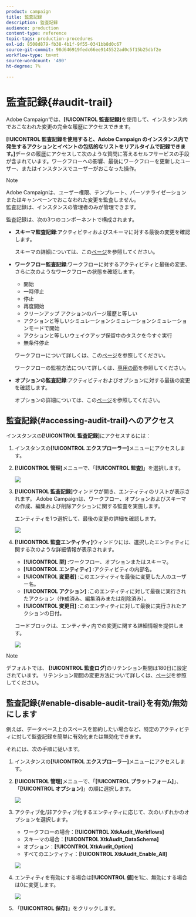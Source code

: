 ```yaml
---
product: campaign
title: 監査記録
description: 監査記録
audience: production
content-type: reference
topic-tags: production-procedures
exl-id: 8508d879-fb38-4b1f-9f55-0341bb8d0c67
source-git-commit: 98d646919fedc66ee9145522ad0c5f15b25dbf2e
workflow-type: tm+mt
source-wordcount: '490'
ht-degree: 7%

---
```


# 監査記録{#audit-trail}

Adobe Campaignでは、**[!UICONTROL 監査記録]**&#x200B;を使用して、インスタンス内でおこなわれた変更の完全な履歴にアクセスできます。

**[!UICONTROL 監査記録を使用すると、Adobe Campaign のインスタンス内で発生するアクションとイベントの包括的なリストをリアルタイムで記録できます。]**&#x200B;データの履歴にアクセスして次のような質問に答えるセルフサービスの手段が含まれています。ワークフローへの影響、最後にワークフローを更新したユーザー、またはインスタンスでユーザーがおこなった操作。

>[!NOTE]
>
>Adobe Campaignは、ユーザー権限、テンプレート、パーソナライゼーションまたはキャンペーンでおこなわれた変更を監査しません。\
>監査記録は、インスタンスの管理者のみが管理できます。

監査記録は、次の3つのコンポーネントで構成されます。

* **スキーマ監査記録**:アクティビティおよびスキーマに対する最後の変更を確認します。

   スキーマの詳細については、この[ページ](../../configuration/using/data-schemas.md)を参照してください。

* **ワークフロー監査記録**:ワークフローに対するアクティビティと最後の変更、さらに次のようなワークフローの状態を確認します。

   * 開始
   * 一時停止
   * 停止
   * 再度開始
   * クリーンアップ アクションのパージ履歴と等しい
   * アクションと等しいシミュレーションシミュレーションシミュレーションモードで開始
   * アクションと等しいウェイクアップ保留中のタスクを今すぐ実行
   * 無条件停止

   ワークフローについて詳しくは、この[ページ](../../workflow/using/about-workflows.md)を参照してください。

   ワークフローの監視方法について詳しくは、[専用の節](../../workflow/using/monitoring-workflow-execution.md)を参照してください。

* **オプションの監査記録**:アクティビティおよびオプションに対する最後の変更を確認します。

   オプションの詳細については、この[ページ](../../installation/using/configuring-campaign-options.md)を参照してください。

## 監査記録{#accessing-audit-trail}へのアクセス

インスタンスの&#x200B;**[!UICONTROL 監査記録]**&#x200B;にアクセスするには：

1. インスタンスの&#x200B;**[!UICONTROL エクスプローラー]**&#x200B;メニューにアクセスします。
1. **[!UICONTROL 管理]**&#x200B;メニューで、「**[!UICONTROL 監査]**」を選択します。

   ![](assets/audit_trail_1.png)

1. **[!UICONTROL 監査記録]**&#x200B;ウィンドウが開き、エンティティのリストが表示されます。 Adobe Campaignは、ワークフロー、オプションおよびスキーマの作成、編集および削除アクションに関する監査を実施します。

   エンティティを1つ選択して、最後の変更の詳細を確認します。

   ![](assets/audit_trail_2.png)

1. **[!UICONTROL 監査エンティティ]**&#x200B;ウィンドウには、選択したエンティティに関する次のような詳細情報が表示されます。

   * **[!UICONTROL 型]** :ワークフロー、オプションまたはスキーマ。
   * **[!UICONTROL エンティティ]** :アクティビティの内部名。
   * **[!UICONTROL 変更者]** :このエンティティを最後に変更した人のユーザー名。
   * **[!UICONTROL アクション]** :このエンティティに対して最後に実行されたアクション（作成済み、編集済みまたは削除済み）。
   * **[!UICONTROL 変更日]** :このエンティティに対して最後に実行されたアクションの日付。

   コードブロックは、エンティティ内での変更に関する詳細情報を提供します。

   ![](assets/audit_trail_3.png)

>[!NOTE]
>
>デフォルトでは、 **[!UICONTROL 監査ログ]**&#x200B;のリテンション期間は180日に設定されています。 リテンション期間の変更方法について詳しくは、[ページ](../../production/using/database-cleanup-workflow.md#deployment-wizard)を参照してください。

## 監査記録{#enable-disable-audit-trail}を有効/無効にします

例えば、データベース上のスペースを節約したい場合など、特定のアクティビティに対して監査記録を簡単に有効化または無効化できます。

それには、次の手順に従います。

1. インスタンスの&#x200B;**[!UICONTROL エクスプローラー]**&#x200B;メニューにアクセスします。
1. **[!UICONTROL 管理]**&#x200B;メニューで、「**[!UICONTROL プラットフォーム]**」、「**[!UICONTROL オプション]**」の順に選択します。

   ![](assets/audit_trail_4.png)

1. アクティブ化/非アクティブ化するエンティティに応じて、次のいずれかのオプションを選択します。

   * ワークフローの場合：**[!UICONTROL XtkAudit_Workflows]**
   * スキーマの場合：**[!UICONTROL XtkAudit_DataSchema]**
   * オプション：**[!UICONTROL XtkAudit_Option]**
   * すべてのエンティティ：**[!UICONTROL XtkAudit_Enable_All]**

   ![](assets/audit_trail_5.png)

1. エンティティを有効にする場合は&#x200B;**[!UICONTROL 値]**&#x200B;を1に、無効にする場合は0に変更します。

   ![](assets/audit_trail_6.png)

1. 「**[!UICONTROL 保存]**」をクリックします。
